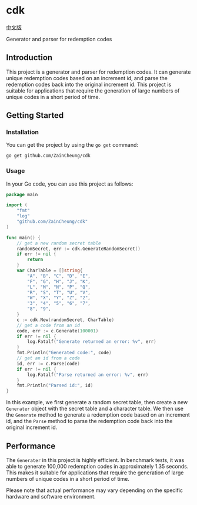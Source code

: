 # cdk
[中文版](README.zh.md)

Generator and parser for redemption codes

## Introduction

This project is a generator and parser for redemption codes. It can generate unique redemption codes based on an increment id, and parse the redemption codes back into the original increment id. This project is suitable for applications that require the generation of large numbers of unique codes in a short period of time.


## Getting Started

### Installation

You can get the project by using the `go get` command:

```bash
go get github.com/ZainCheung/cdk
```

### Usage
In your Go code, you can use this project as follows:

```go
package main

import (
	"fmt"
	"log"
	"github.com/ZainCheung/cdk"
)

func main() {
	// get a new random secret table
	randomSecret, err := cdk.GenerateRandomSecret()
	if err != nil {
		return
	}
	var CharTable = []string{
		"A", "B", "C", "D", "E",
		"F", "G", "H", "J", "K",
		"L", "M", "N", "P", "Q",
		"R", "S", "T", "U", "V",
		"W", "X", "Y", "Z", "2",
		"3", "4", "5", "6", "7",
		"8", "9",
	}
	c := cdk.New(randomSecret, CharTable)
	// get a code from an id
	code, err := c.Generate(100001)
	if err != nil {
		log.Fatalf("Generate returned an error: %v", err)
	}
	fmt.Println("Generated code:", code)
	// get an id from a code
	id, err := c.Parse(code)
	if err != nil {
		log.Fatalf("Parse returned an error: %v", err)
	}
	fmt.Println("Parsed id:", id)
}
```

In this example, we first generate a random secret table, then create a new `Generater` object with the secret table 
and a character table. We then use the `Generate` method to generate a redemption code based on an increment id, 
and the `Parse` method to parse the redemption code back into the original increment id.

## Performance

The `Generater` in this project is highly efficient. In benchmark tests, it was able to generate 100,000 redemption 
codes in approximately 1.35 seconds. This makes it suitable for applications that require the generation of large 
numbers of unique codes in a short period of time.

Please note that actual performance may vary depending on the specific hardware and software environment.